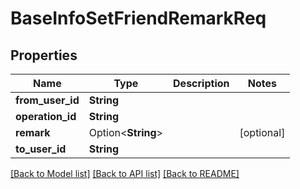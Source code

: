 # BaseInfoSetFriendRemarkReq

## Properties

Name | Type | Description | Notes
------------ | ------------- | ------------- | -------------
**from_user_id** | **String** |  | 
**operation_id** | **String** |  | 
**remark** | Option<**String**> |  | [optional]
**to_user_id** | **String** |  | 

[[Back to Model list]](../README.md#documentation-for-models) [[Back to API list]](../README.md#documentation-for-api-endpoints) [[Back to README]](../README.md)


